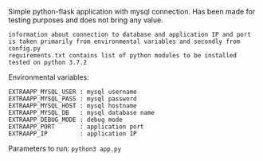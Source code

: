 Simple python-flask application with mysql connection. 
Has been made for testing purposes and does not bring any value.

```
information about connection to database and application IP and port is taken primarily from environmental variables and secondly from config.py
requirements.txt contains list of python modules to be installed
tested on python 3.7.2
```
Environmental variables:
```
EXTRAAPP_MYSQL_USER : mysql username
EXTRAAPP_MYSQL_PASS : mysql password
EXTRAAPP_MYSQL_HOST : mysql hostname
EXTRAAPP_MYSQL_DB   : mysql database name
EXTRAAPP_DEBUG_MODE : debug mode
EXTRAAPP_PORT       : application port
EXTRAAPP_IP         : application IP
```
Parameters to run:
```python3 app.py```
